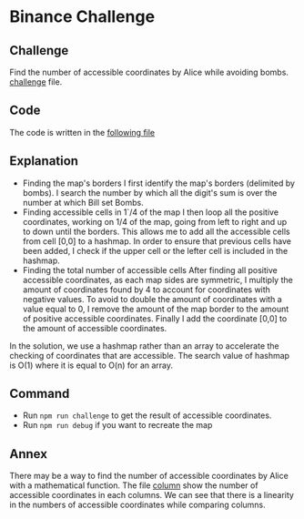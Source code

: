 # Binance Challenge

## Challenge

Find the number of accessible coordinates by Alice while avoiding bombs. 
[challenge](./challenge/Solutions%20Team%20Interview%20Homework%20V3.pdf) file.


## Code
The code is written in the [following file](./src/challenge.js)


## Explanation

- Finding the map's borders
I first identify the map's borders (delimited by bombs). I search the number by which all the digit's sum is over the number at which Bill set Bombs.
- Finding accessible cells in 1`/4 of the map
I then loop all the positive coordinates, working on 1/4 of the map, going from left to right and up to down until the borders. This allows me to add all the accessible cells from cell [0,0] to a hashmap. In order to ensure that previous cells have been added, I check if the upper cell or the lefter cell is included in the hashmap. 
- Finding the total number of accessible cells
After finding all positive accessible coordinates, as each map sides are symmetric, I multiply the amount of coordinates found by 4 to account for coordinates with negative values. To avoid to double the amount of coordinates with a value equal to 0, I remove the amount of the map border to the amount of positive accessible coordinates. Finally I add the coordinate [0,0] to the amount of accessible coordinates.

In the solution, we use a hashmap rather than an array to accelerate the checking of coordinates that are accessible.
The search value of hashmap is O(1) where it is equal to O(n) for an array.

## Command

- Run `npm run challenge` to get the result of accessible coordinates.
- Run `npm run debug` if you want to recreate the map

## Annex

There may be a way to find the number of accessible coordinates by Alice with a mathematical function. 
The file [column](./file/column.json) show the number of accessible coordinates in each columns. We can see that there is a linearity in the numbers of accessible coordinates while comparing columns.